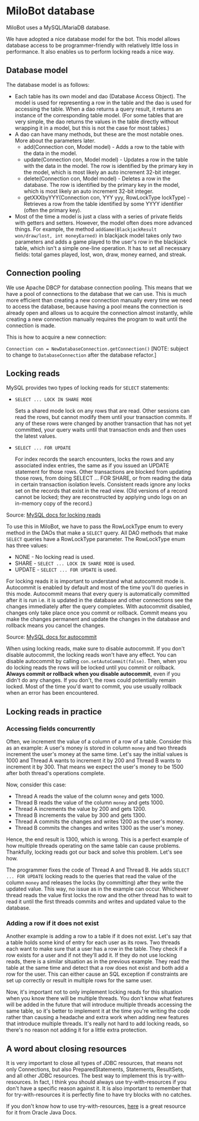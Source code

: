 # MiloBot database

MiloBot uses a MySQL/MariaDB database.

We have adopted a nice database model for the bot. This model allows database access to be programmer-friendly with relatively little loss in performance. It also enables us to perform locking reads a nice way.

## Database model

The database model is as follows:
- Each table has its own model and dao (Database Access Object). The model is used for representing a row in the table and the dao is used for accessing the table. When a dao returns a query result, it returns an instance of the corresponding table model. (For some tables that are very simple, the dao returns the values in the table directly without wrapping it in a model, but this is not the case for most tables.)
- A dao can have many methods, but these are the most notable ones. More about the parameters later.
    - add(Connection con, Model model) - Adds a row to the table with the data in the model.
    - update(Connection con, Model model) - Updates a row in the table with the data in the model. The row is identified by the primary key in the model, which is most likely an auto increment 32-bit integer.
    - delete(Connection con, Model model) - Deletes a row in the database. The row is identified by the primary key in the model, which is most likely an auto increment 32-bit integer.
    - getXXXbyYYY(Connection con, YYY yyy, RowLockType lockType) - Retrieves a row from the table identified by some YYYY identifier (often the primary key).
- Most of the time a model is just a class with a series of private fields with getters and setters. However, the model often does more advanced things. For example, the method `addGame(BlackjackResult won/draw/lost, int moneyEarned)` in blackjack model takes only two parameters and adds a game played to the user's row in the blackjack table, which isn't a simple one-line operation. It has to set all necessary fields: total games played, lost, won, draw, money earned, and streak.

## Connection pooling

We use Apache DBCP for database connection pooling. This means that we have a pool of connections to the database that we can use. This is much more efficient than creating a new connection manually every time we need to access the database, because having a pool means the connection is already open and allows us to acquire the connection almost instantly, while creating a new connection manually requires the program to wait until the connection is made.

This is how to acquire a new connection:

`Connection con = NewDatabaseConnection.getConnection()` [NOTE: subject to change to `DatabaseConnection` after the database refactor.]

## Locking reads

MySQL provides two types of locking reads for `SELECT` statements:

- `SELECT ... LOCK IN SHARE MODE`

  Sets a shared mode lock on any rows that are read. Other sessions can read the rows, but cannot modify them until your transaction commits. If any of these rows were changed by another transaction that has not yet committed, your query waits until that transaction ends and then uses the latest values.

- `SELECT ... FOR UPDATE`

  For index records the search encounters, locks the rows and any associated index entries, the same as if you issued an UPDATE statement for those rows. Other transactions are blocked from updating those rows, from doing SELECT ... FOR SHARE, or from reading the data in certain transaction isolation levels. Consistent reads ignore any locks set on the records that exist in the read view. (Old versions of a record cannot be locked; they are reconstructed by applying undo logs on an in-memory copy of the record.)

Source: [MySQL docs for locking reads](https://dev.mysql.com/doc/refman/8.0/en/innodb-locking-reads.html)

To use this in MiloBot, we have to pass the RowLockType enum to every method in the DAOs that make a `SELECT` query. All DAO methods that make `SELECT` queries have a RowLockType parameter. The RowLockType enum has three values:
- NONE - No locking read is used.
- SHARE - `SELECT ... LOCK IN SHARE MODE` is used.
- UPDATE - `SELECT ... FOR UPDATE` is used.

For locking reads it is important to understand what autocommit mode is. Autocommit is enabled by default and most of the time you'll do queries in this mode. Autocommit means that every query is automatically committed after it is run i.e. it is updated in the database and other connections see the changes immediately after the query completes. With autocommit disabled, changes only take place once you commit or rollback. Commit means you make the changes permanent and update the changes in the database and rollback means you cancel the changes.

Source: [MySQL docs for autocommit](https://dev.mysql.com/doc/refman/8.0/en/commit.html)

 When using locking reads, make sure to disable autocommit. If you don't disable autocommit, the locking reads won't have any effect. You can disable autocommit by calling `con.setAutoCommit(false)`. Then, when you do locking reads the rows will be locked until you commit or rollback. **Always commit or rollback when you disable autocommit**, even if you didn't do any changes. If you don't, the rows could potentially remain locked. Most of the time you'd want to commit, you use usually rollback when an error has been encountered.

## Locking reads in practice

### Accessing fields concurrently

Often, we increment the value of a column of a row of a table. Consider this as an example: A user's money is stored in column `money` and two threads increment the user's money at the same time. Let's say the initial values is 1000 and Thread A wants to increment it by 200 and Thread B wants to increment it by 300. That means we expect the user's money to be 1500 after both thread's operations complete.

Now, consider this case:
- Thread A reads the value of the column `money` and gets 1000.
- Thread B reads the value of the column `money` and gets 1000.
- Thread A increments the value by 200 and gets 1200.
- Thread B increments the value by 300 and gets 1300.
- Thread A commits the changes and writes 1200 as the user's money.
- Thread B commits the changes and writes 1300 as the user's money.

Hence, the end result is 1300, which is wrong. This is a perfect example of how multiple threads operating on the same table can cause problems. Thankfully, locking reads got our back and solve this problem. Let's see how.

The programmer fixes the code of Thread A and Thread B. He adds `SELECT ... FOR UPDATE` locking reads to the queries that read the value of the column `money` and releases the locks (by committing) after they write the updated value. This way, no issue as in the example can occur. Whichever thread reads the value first locks the row and the other thread has to wait to read it until the first threads commits and writes and updated value to the database.

### Adding a row if it does not exist

Another example is adding a row to a table if it does not exist. Let's say that a table holds some kind of entry for each user as its rows. Two threads each want to make sure that a user has a row in the table. They check if a row exists for a user and if not they'll add it. If they do not use locking reads, there is a similar situation as in the previous example. They read the table at the same time and detect that a row does not exist and both add a row for the user. This can either cause an SQL exception if constraints are set up correctly or result in multiple rows for the same user.

Now, it's important not to only implement locking reads for this situation when you know there will be multiple threads. You don't know what features will be added in the future that will introduce multiple threads accessing the same table, so it's better to implement it at the time you're writing the code rather than causing a headache and extra work when adding new features that introduce multiple threads. It's really not hard to add locking reads, so there's no reason not adding it for a little extra protection.

## A word about closing resources

It is very important to close all types of JDBC resources, that means not only Connections, but also PreparedStatements, Statements, ResultSets, and all other JDBC resources. The best way to implement this is try-with-resources. In fact, I think you should always use try-with-resources if you don't have a specific reason against it. It is also important to remember that for try-with-resources it is perfectly fine to have try blocks with no catches.

If you don't know how to use try-with-resources, [here](https://docs.oracle.com/javase/tutorial/essential/exceptions/tryResourceClose.html) is a great resource for it from Oracle Java Docs.